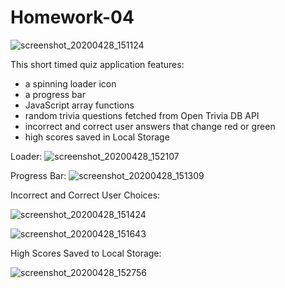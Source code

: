 # Homework-04

![screenshot_20200428_151124](https://user-images.githubusercontent.com/61606793/80542837-9a7e7300-8962-11ea-9aea-0650f6db82b6.png)



This short timed quiz application features: 
  - a spinning loader icon
  - a progress bar
  - JavaScript array functions
  - random trivia questions fetched from Open Trivia DB API
  - incorrect and correct user answers that change red or green
  - high scores saved in Local Storage
  
  
Loader:
  ![screenshot_20200428_152107](https://user-images.githubusercontent.com/61606793/80543542-f09fe600-8963-11ea-8d8a-1c5a58707dd2.png)

Progress Bar:
  ![screenshot_20200428_151309](https://user-images.githubusercontent.com/61606793/80543613-1dec9400-8964-11ea-845a-54b7892f3091.png)

Incorrect and Correct User Choices:


  ![screenshot_20200428_151424](https://user-images.githubusercontent.com/61606793/80543653-3bb9f900-8964-11ea-8bd8-6c7e47926215.png)

  ![screenshot_20200428_151643](https://user-images.githubusercontent.com/61606793/80543691-4ffdf600-8964-11ea-9c61-bbe77938d691.png)

High Scores Saved to Local Storage:


  ![screenshot_20200428_152756](https://user-images.githubusercontent.com/61606793/80543970-e0d4d180-8964-11ea-9f85-288945eb9435.png)



  
  



